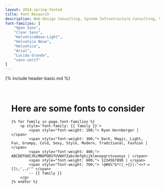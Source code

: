 ```yaml
---
layout: 2014-spring-footed
title: Font Research
description: Web Design Consulting, System Infrastructure Consulting, VoIP Consulting
font-families: [
	"Open Sans",
	"Clear Sans",
	"HelveticaNeue-Light",
	"Helvetica Neue",
	"Helvetica",
	"Arial",
	"Lucida Grande",
	"sans-serif"
]
---
```


{% include header-basic.md %}
<style>
	#content {
		padding: 20px;
	}
</style>
<div id="content">
	<h1>Here are some fonts to consider</h1>

	{% for family in page.font-families %}
		<p style='font-family: {{ family }}'>
			<span style="font-weight: 100;"> Ryan Hornberger | </span>
			<span style="font-weight: 300;"> Dark, Magic, Light, Fun, Grumpy, Cold, Sexy, Style, Modern, Traditional, Fashion | </span>
			<span style="font-weight: 400;"> ABCDEFGHIJKLMNOPQRSTUVWXYZabcdefghijklmnopqrstuvwxyz | </span>
			<span style="font-weight: 600;"> 1234567890 | </span>
			<span style="font-weight: 700;"> !@#$%^&*()_+{}|:"<>?-=[]\;',./'" </span>
			-- {{ family }}
		</p>
	{% endfor %}
</div>
